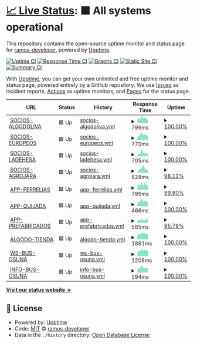 # [📈 Live Status](https://ramos-developer.github.io/upptime): <!--live status--> **🟩 All systems operational**

This repository contains the open-source uptime monitor and status page for [ramos-developer](https://ramos-developer.github.io/upptime), powered by [Upptime](https://github.com/upptime/upptime).

[![Uptime CI](https://github.com/ramos-developer/upptime/workflows/Uptime%20CI/badge.svg)](https://github.com/ramos-developer/upptime/actions?query=workflow%3A%22Uptime+CI%22)
[![Response Time CI](https://github.com/ramos-developer/upptime/workflows/Response%20Time%20CI/badge.svg)](https://github.com/ramos-developer/upptime/actions?query=workflow%3A%22Response+Time+CI%22)
[![Graphs CI](https://github.com/ramos-developer/upptime/workflows/Graphs%20CI/badge.svg)](https://github.com/ramos-developer/upptime/actions?query=workflow%3A%22Graphs+CI%22)
[![Static Site CI](https://github.com/ramos-developer/upptime/workflows/Static%20Site%20CI/badge.svg)](https://github.com/ramos-developer/upptime/actions?query=workflow%3A%22Static+Site+CI%22)
[![Summary CI](https://github.com/ramos-developer/upptime/workflows/Summary%20CI/badge.svg)](https://github.com/ramos-developer/upptime/actions?query=workflow%3A%22Summary+CI%22)

With [Upptime](https://upptime.js.org), you can get your own unlimited and free uptime monitor and status page, powered entirely by a GitHub repository. We use [Issues](https://github.com/ramos-developer/upptime/issues) as incident reports, [Actions](https://github.com/ramos-developer/upptime/actions) as uptime monitors, and [Pages](https://ramos-developer.github.io/upptime) for the status page.

<!--start: status pages-->
<!-- This summary is generated by Upptime (https://github.com/upptime/upptime) -->
<!-- Do not edit this manually, your changes will be overwritten -->
<!-- prettier-ignore -->
| URL | Status | History | Response Time | Uptime |
| --- | ------ | ------- | ------------- | ------ |
| <img alt="" src="https://favicons.githubusercontent.com/socios.algodoliva.es" height="13"> [SOCIOS-ALGODOLIVA](https://socios.algodoliva.es) | 🟩 Up | [socios-algodoliva.yml](https://github.com/ramos-developer/upptime/commits/HEAD/history/socios-algodoliva.yml) | <details><summary><img alt="Response time graph" src="./graphs/socios-algodoliva/response-time-week.png" height="20"> 799ms</summary><br><a href="https://ramos-developer.github.io/upptime/history/socios-algodoliva"><img alt="Response time 1048" src="https://img.shields.io/endpoint?url=https%3A%2F%2Fraw.githubusercontent.com%2Framos-developer%2Fupptime%2FHEAD%2Fapi%2Fsocios-algodoliva%2Fresponse-time.json"></a><br><a href="https://ramos-developer.github.io/upptime/history/socios-algodoliva"><img alt="24-hour response time 557" src="https://img.shields.io/endpoint?url=https%3A%2F%2Fraw.githubusercontent.com%2Framos-developer%2Fupptime%2FHEAD%2Fapi%2Fsocios-algodoliva%2Fresponse-time-day.json"></a><br><a href="https://ramos-developer.github.io/upptime/history/socios-algodoliva"><img alt="7-day response time 799" src="https://img.shields.io/endpoint?url=https%3A%2F%2Fraw.githubusercontent.com%2Framos-developer%2Fupptime%2FHEAD%2Fapi%2Fsocios-algodoliva%2Fresponse-time-week.json"></a><br><a href="https://ramos-developer.github.io/upptime/history/socios-algodoliva"><img alt="30-day response time 945" src="https://img.shields.io/endpoint?url=https%3A%2F%2Fraw.githubusercontent.com%2Framos-developer%2Fupptime%2FHEAD%2Fapi%2Fsocios-algodoliva%2Fresponse-time-month.json"></a><br><a href="https://ramos-developer.github.io/upptime/history/socios-algodoliva"><img alt="1-year response time 1048" src="https://img.shields.io/endpoint?url=https%3A%2F%2Fraw.githubusercontent.com%2Framos-developer%2Fupptime%2FHEAD%2Fapi%2Fsocios-algodoliva%2Fresponse-time-year.json"></a></details> | <details><summary><a href="https://ramos-developer.github.io/upptime/history/socios-algodoliva">100.00%</a></summary><a href="https://ramos-developer.github.io/upptime/history/socios-algodoliva"><img alt="All-time uptime 99.54%" src="https://img.shields.io/endpoint?url=https%3A%2F%2Fraw.githubusercontent.com%2Framos-developer%2Fupptime%2FHEAD%2Fapi%2Fsocios-algodoliva%2Fuptime.json"></a><br><a href="https://ramos-developer.github.io/upptime/history/socios-algodoliva"><img alt="24-hour uptime 100.00%" src="https://img.shields.io/endpoint?url=https%3A%2F%2Fraw.githubusercontent.com%2Framos-developer%2Fupptime%2FHEAD%2Fapi%2Fsocios-algodoliva%2Fuptime-day.json"></a><br><a href="https://ramos-developer.github.io/upptime/history/socios-algodoliva"><img alt="7-day uptime 100.00%" src="https://img.shields.io/endpoint?url=https%3A%2F%2Fraw.githubusercontent.com%2Framos-developer%2Fupptime%2FHEAD%2Fapi%2Fsocios-algodoliva%2Fuptime-week.json"></a><br><a href="https://ramos-developer.github.io/upptime/history/socios-algodoliva"><img alt="30-day uptime 99.53%" src="https://img.shields.io/endpoint?url=https%3A%2F%2Fraw.githubusercontent.com%2Framos-developer%2Fupptime%2FHEAD%2Fapi%2Fsocios-algodoliva%2Fuptime-month.json"></a><br><a href="https://ramos-developer.github.io/upptime/history/socios-algodoliva"><img alt="1-year uptime 99.54%" src="https://img.shields.io/endpoint?url=https%3A%2F%2Fraw.githubusercontent.com%2Framos-developer%2Fupptime%2FHEAD%2Fapi%2Fsocios-algodoliva%2Fuptime-year.json"></a></details>
| <img alt="" src="https://favicons.githubusercontent.com/socios.scaeuropeos.com" height="13"> [SOCIOS-EUROPEOS](https://socios.scaeuropeos.com) | 🟩 Up | [socios-europeos.yml](https://github.com/ramos-developer/upptime/commits/HEAD/history/socios-europeos.yml) | <details><summary><img alt="Response time graph" src="./graphs/socios-europeos/response-time-week.png" height="20"> 770ms</summary><br><a href="https://ramos-developer.github.io/upptime/history/socios-europeos"><img alt="Response time 879" src="https://img.shields.io/endpoint?url=https%3A%2F%2Fraw.githubusercontent.com%2Framos-developer%2Fupptime%2FHEAD%2Fapi%2Fsocios-europeos%2Fresponse-time.json"></a><br><a href="https://ramos-developer.github.io/upptime/history/socios-europeos"><img alt="24-hour response time 658" src="https://img.shields.io/endpoint?url=https%3A%2F%2Fraw.githubusercontent.com%2Framos-developer%2Fupptime%2FHEAD%2Fapi%2Fsocios-europeos%2Fresponse-time-day.json"></a><br><a href="https://ramos-developer.github.io/upptime/history/socios-europeos"><img alt="7-day response time 770" src="https://img.shields.io/endpoint?url=https%3A%2F%2Fraw.githubusercontent.com%2Framos-developer%2Fupptime%2FHEAD%2Fapi%2Fsocios-europeos%2Fresponse-time-week.json"></a><br><a href="https://ramos-developer.github.io/upptime/history/socios-europeos"><img alt="30-day response time 878" src="https://img.shields.io/endpoint?url=https%3A%2F%2Fraw.githubusercontent.com%2Framos-developer%2Fupptime%2FHEAD%2Fapi%2Fsocios-europeos%2Fresponse-time-month.json"></a><br><a href="https://ramos-developer.github.io/upptime/history/socios-europeos"><img alt="1-year response time 879" src="https://img.shields.io/endpoint?url=https%3A%2F%2Fraw.githubusercontent.com%2Framos-developer%2Fupptime%2FHEAD%2Fapi%2Fsocios-europeos%2Fresponse-time-year.json"></a></details> | <details><summary><a href="https://ramos-developer.github.io/upptime/history/socios-europeos">100.00%</a></summary><a href="https://ramos-developer.github.io/upptime/history/socios-europeos"><img alt="All-time uptime 100.00%" src="https://img.shields.io/endpoint?url=https%3A%2F%2Fraw.githubusercontent.com%2Framos-developer%2Fupptime%2FHEAD%2Fapi%2Fsocios-europeos%2Fuptime.json"></a><br><a href="https://ramos-developer.github.io/upptime/history/socios-europeos"><img alt="24-hour uptime 100.00%" src="https://img.shields.io/endpoint?url=https%3A%2F%2Fraw.githubusercontent.com%2Framos-developer%2Fupptime%2FHEAD%2Fapi%2Fsocios-europeos%2Fuptime-day.json"></a><br><a href="https://ramos-developer.github.io/upptime/history/socios-europeos"><img alt="7-day uptime 100.00%" src="https://img.shields.io/endpoint?url=https%3A%2F%2Fraw.githubusercontent.com%2Framos-developer%2Fupptime%2FHEAD%2Fapi%2Fsocios-europeos%2Fuptime-week.json"></a><br><a href="https://ramos-developer.github.io/upptime/history/socios-europeos"><img alt="30-day uptime 100.00%" src="https://img.shields.io/endpoint?url=https%3A%2F%2Fraw.githubusercontent.com%2Framos-developer%2Fupptime%2FHEAD%2Fapi%2Fsocios-europeos%2Fuptime-month.json"></a><br><a href="https://ramos-developer.github.io/upptime/history/socios-europeos"><img alt="1-year uptime 100.00%" src="https://img.shields.io/endpoint?url=https%3A%2F%2Fraw.githubusercontent.com%2Framos-developer%2Fupptime%2FHEAD%2Fapi%2Fsocios-europeos%2Fuptime-year.json"></a></details>
| <img alt="" src="https://favicons.githubusercontent.com/socios.ladehesasca.es" height="13"> [SOCIOS-LADEHESA](https://socios.ladehesasca.es) | 🟩 Up | [socios-ladehesa.yml](https://github.com/ramos-developer/upptime/commits/HEAD/history/socios-ladehesa.yml) | <details><summary><img alt="Response time graph" src="./graphs/socios-ladehesa/response-time-week.png" height="20"> 705ms</summary><br><a href="https://ramos-developer.github.io/upptime/history/socios-ladehesa"><img alt="Response time 729" src="https://img.shields.io/endpoint?url=https%3A%2F%2Fraw.githubusercontent.com%2Framos-developer%2Fupptime%2FHEAD%2Fapi%2Fsocios-ladehesa%2Fresponse-time.json"></a><br><a href="https://ramos-developer.github.io/upptime/history/socios-ladehesa"><img alt="24-hour response time 459" src="https://img.shields.io/endpoint?url=https%3A%2F%2Fraw.githubusercontent.com%2Framos-developer%2Fupptime%2FHEAD%2Fapi%2Fsocios-ladehesa%2Fresponse-time-day.json"></a><br><a href="https://ramos-developer.github.io/upptime/history/socios-ladehesa"><img alt="7-day response time 705" src="https://img.shields.io/endpoint?url=https%3A%2F%2Fraw.githubusercontent.com%2Framos-developer%2Fupptime%2FHEAD%2Fapi%2Fsocios-ladehesa%2Fresponse-time-week.json"></a><br><a href="https://ramos-developer.github.io/upptime/history/socios-ladehesa"><img alt="30-day response time 730" src="https://img.shields.io/endpoint?url=https%3A%2F%2Fraw.githubusercontent.com%2Framos-developer%2Fupptime%2FHEAD%2Fapi%2Fsocios-ladehesa%2Fresponse-time-month.json"></a><br><a href="https://ramos-developer.github.io/upptime/history/socios-ladehesa"><img alt="1-year response time 729" src="https://img.shields.io/endpoint?url=https%3A%2F%2Fraw.githubusercontent.com%2Framos-developer%2Fupptime%2FHEAD%2Fapi%2Fsocios-ladehesa%2Fresponse-time-year.json"></a></details> | <details><summary><a href="https://ramos-developer.github.io/upptime/history/socios-ladehesa">100.00%</a></summary><a href="https://ramos-developer.github.io/upptime/history/socios-ladehesa"><img alt="All-time uptime 99.89%" src="https://img.shields.io/endpoint?url=https%3A%2F%2Fraw.githubusercontent.com%2Framos-developer%2Fupptime%2FHEAD%2Fapi%2Fsocios-ladehesa%2Fuptime.json"></a><br><a href="https://ramos-developer.github.io/upptime/history/socios-ladehesa"><img alt="24-hour uptime 100.00%" src="https://img.shields.io/endpoint?url=https%3A%2F%2Fraw.githubusercontent.com%2Framos-developer%2Fupptime%2FHEAD%2Fapi%2Fsocios-ladehesa%2Fuptime-day.json"></a><br><a href="https://ramos-developer.github.io/upptime/history/socios-ladehesa"><img alt="7-day uptime 100.00%" src="https://img.shields.io/endpoint?url=https%3A%2F%2Fraw.githubusercontent.com%2Framos-developer%2Fupptime%2FHEAD%2Fapi%2Fsocios-ladehesa%2Fuptime-week.json"></a><br><a href="https://ramos-developer.github.io/upptime/history/socios-ladehesa"><img alt="30-day uptime 100.00%" src="https://img.shields.io/endpoint?url=https%3A%2F%2Fraw.githubusercontent.com%2Framos-developer%2Fupptime%2FHEAD%2Fapi%2Fsocios-ladehesa%2Fuptime-month.json"></a><br><a href="https://ramos-developer.github.io/upptime/history/socios-ladehesa"><img alt="1-year uptime 99.89%" src="https://img.shields.io/endpoint?url=https%3A%2F%2Fraw.githubusercontent.com%2Framos-developer%2Fupptime%2FHEAD%2Fapi%2Fsocios-ladehesa%2Fuptime-year.json"></a></details>
| <img alt="" src="https://favicons.githubusercontent.com/socios.agrojara.es" height="13"> [SOCIOS-AGROJARA](https://socios.agrojara.es) | 🟩 Up | [socios-agrojara.yml](https://github.com/ramos-developer/upptime/commits/HEAD/history/socios-agrojara.yml) | <details><summary><img alt="Response time graph" src="./graphs/socios-agrojara/response-time-week.png" height="20"> 828ms</summary><br><a href="https://ramos-developer.github.io/upptime/history/socios-agrojara"><img alt="Response time 869" src="https://img.shields.io/endpoint?url=https%3A%2F%2Fraw.githubusercontent.com%2Framos-developer%2Fupptime%2FHEAD%2Fapi%2Fsocios-agrojara%2Fresponse-time.json"></a><br><a href="https://ramos-developer.github.io/upptime/history/socios-agrojara"><img alt="24-hour response time 661" src="https://img.shields.io/endpoint?url=https%3A%2F%2Fraw.githubusercontent.com%2Framos-developer%2Fupptime%2FHEAD%2Fapi%2Fsocios-agrojara%2Fresponse-time-day.json"></a><br><a href="https://ramos-developer.github.io/upptime/history/socios-agrojara"><img alt="7-day response time 828" src="https://img.shields.io/endpoint?url=https%3A%2F%2Fraw.githubusercontent.com%2Framos-developer%2Fupptime%2FHEAD%2Fapi%2Fsocios-agrojara%2Fresponse-time-week.json"></a><br><a href="https://ramos-developer.github.io/upptime/history/socios-agrojara"><img alt="30-day response time 865" src="https://img.shields.io/endpoint?url=https%3A%2F%2Fraw.githubusercontent.com%2Framos-developer%2Fupptime%2FHEAD%2Fapi%2Fsocios-agrojara%2Fresponse-time-month.json"></a><br><a href="https://ramos-developer.github.io/upptime/history/socios-agrojara"><img alt="1-year response time 869" src="https://img.shields.io/endpoint?url=https%3A%2F%2Fraw.githubusercontent.com%2Framos-developer%2Fupptime%2FHEAD%2Fapi%2Fsocios-agrojara%2Fresponse-time-year.json"></a></details> | <details><summary><a href="https://ramos-developer.github.io/upptime/history/socios-agrojara">98.11%</a></summary><a href="https://ramos-developer.github.io/upptime/history/socios-agrojara"><img alt="All-time uptime 99.58%" src="https://img.shields.io/endpoint?url=https%3A%2F%2Fraw.githubusercontent.com%2Framos-developer%2Fupptime%2FHEAD%2Fapi%2Fsocios-agrojara%2Fuptime.json"></a><br><a href="https://ramos-developer.github.io/upptime/history/socios-agrojara"><img alt="24-hour uptime 86.78%" src="https://img.shields.io/endpoint?url=https%3A%2F%2Fraw.githubusercontent.com%2Framos-developer%2Fupptime%2FHEAD%2Fapi%2Fsocios-agrojara%2Fuptime-day.json"></a><br><a href="https://ramos-developer.github.io/upptime/history/socios-agrojara"><img alt="7-day uptime 98.11%" src="https://img.shields.io/endpoint?url=https%3A%2F%2Fraw.githubusercontent.com%2Framos-developer%2Fupptime%2FHEAD%2Fapi%2Fsocios-agrojara%2Fuptime-week.json"></a><br><a href="https://ramos-developer.github.io/upptime/history/socios-agrojara"><img alt="30-day uptime 99.57%" src="https://img.shields.io/endpoint?url=https%3A%2F%2Fraw.githubusercontent.com%2Framos-developer%2Fupptime%2FHEAD%2Fapi%2Fsocios-agrojara%2Fuptime-month.json"></a><br><a href="https://ramos-developer.github.io/upptime/history/socios-agrojara"><img alt="1-year uptime 99.58%" src="https://img.shields.io/endpoint?url=https%3A%2F%2Fraw.githubusercontent.com%2Framos-developer%2Fupptime%2FHEAD%2Fapi%2Fsocios-agrojara%2Fuptime-year.json"></a></details>
| <img alt="" src="https://favicons.githubusercontent.com/app.ferreteriaelias.es" height="13"> [APP-FERRELIAS](https://app.ferreteriaelias.es) | 🟩 Up | [app-ferrelias.yml](https://github.com/ramos-developer/upptime/commits/HEAD/history/app-ferrelias.yml) | <details><summary><img alt="Response time graph" src="./graphs/app-ferrelias/response-time-week.png" height="20"> 795ms</summary><br><a href="https://ramos-developer.github.io/upptime/history/app-ferrelias"><img alt="Response time 923" src="https://img.shields.io/endpoint?url=https%3A%2F%2Fraw.githubusercontent.com%2Framos-developer%2Fupptime%2FHEAD%2Fapi%2Fapp-ferrelias%2Fresponse-time.json"></a><br><a href="https://ramos-developer.github.io/upptime/history/app-ferrelias"><img alt="24-hour response time 638" src="https://img.shields.io/endpoint?url=https%3A%2F%2Fraw.githubusercontent.com%2Framos-developer%2Fupptime%2FHEAD%2Fapi%2Fapp-ferrelias%2Fresponse-time-day.json"></a><br><a href="https://ramos-developer.github.io/upptime/history/app-ferrelias"><img alt="7-day response time 795" src="https://img.shields.io/endpoint?url=https%3A%2F%2Fraw.githubusercontent.com%2Framos-developer%2Fupptime%2FHEAD%2Fapi%2Fapp-ferrelias%2Fresponse-time-week.json"></a><br><a href="https://ramos-developer.github.io/upptime/history/app-ferrelias"><img alt="30-day response time 931" src="https://img.shields.io/endpoint?url=https%3A%2F%2Fraw.githubusercontent.com%2Framos-developer%2Fupptime%2FHEAD%2Fapi%2Fapp-ferrelias%2Fresponse-time-month.json"></a><br><a href="https://ramos-developer.github.io/upptime/history/app-ferrelias"><img alt="1-year response time 923" src="https://img.shields.io/endpoint?url=https%3A%2F%2Fraw.githubusercontent.com%2Framos-developer%2Fupptime%2FHEAD%2Fapi%2Fapp-ferrelias%2Fresponse-time-year.json"></a></details> | <details><summary><a href="https://ramos-developer.github.io/upptime/history/app-ferrelias">99.80%</a></summary><a href="https://ramos-developer.github.io/upptime/history/app-ferrelias"><img alt="All-time uptime 99.85%" src="https://img.shields.io/endpoint?url=https%3A%2F%2Fraw.githubusercontent.com%2Framos-developer%2Fupptime%2FHEAD%2Fapi%2Fapp-ferrelias%2Fuptime.json"></a><br><a href="https://ramos-developer.github.io/upptime/history/app-ferrelias"><img alt="24-hour uptime 98.58%" src="https://img.shields.io/endpoint?url=https%3A%2F%2Fraw.githubusercontent.com%2Framos-developer%2Fupptime%2FHEAD%2Fapi%2Fapp-ferrelias%2Fuptime-day.json"></a><br><a href="https://ramos-developer.github.io/upptime/history/app-ferrelias"><img alt="7-day uptime 99.80%" src="https://img.shields.io/endpoint?url=https%3A%2F%2Fraw.githubusercontent.com%2Framos-developer%2Fupptime%2FHEAD%2Fapi%2Fapp-ferrelias%2Fuptime-week.json"></a><br><a href="https://ramos-developer.github.io/upptime/history/app-ferrelias"><img alt="30-day uptime 99.85%" src="https://img.shields.io/endpoint?url=https%3A%2F%2Fraw.githubusercontent.com%2Framos-developer%2Fupptime%2FHEAD%2Fapi%2Fapp-ferrelias%2Fuptime-month.json"></a><br><a href="https://ramos-developer.github.io/upptime/history/app-ferrelias"><img alt="1-year uptime 99.85%" src="https://img.shields.io/endpoint?url=https%3A%2F%2Fraw.githubusercontent.com%2Framos-developer%2Fupptime%2FHEAD%2Fapi%2Fapp-ferrelias%2Fuptime-year.json"></a></details>
| <img alt="" src="https://favicons.githubusercontent.com/qym.grupoquijada.com" height="13"> [APP-QUIJADA](https://qym.grupoquijada.com) | 🟩 Up | [app-quijada.yml](https://github.com/ramos-developer/upptime/commits/HEAD/history/app-quijada.yml) | <details><summary><img alt="Response time graph" src="./graphs/app-quijada/response-time-week.png" height="20"> 466ms</summary><br><a href="https://ramos-developer.github.io/upptime/history/app-quijada"><img alt="Response time 499" src="https://img.shields.io/endpoint?url=https%3A%2F%2Fraw.githubusercontent.com%2Framos-developer%2Fupptime%2FHEAD%2Fapi%2Fapp-quijada%2Fresponse-time.json"></a><br><a href="https://ramos-developer.github.io/upptime/history/app-quijada"><img alt="24-hour response time 388" src="https://img.shields.io/endpoint?url=https%3A%2F%2Fraw.githubusercontent.com%2Framos-developer%2Fupptime%2FHEAD%2Fapi%2Fapp-quijada%2Fresponse-time-day.json"></a><br><a href="https://ramos-developer.github.io/upptime/history/app-quijada"><img alt="7-day response time 466" src="https://img.shields.io/endpoint?url=https%3A%2F%2Fraw.githubusercontent.com%2Framos-developer%2Fupptime%2FHEAD%2Fapi%2Fapp-quijada%2Fresponse-time-week.json"></a><br><a href="https://ramos-developer.github.io/upptime/history/app-quijada"><img alt="30-day response time 497" src="https://img.shields.io/endpoint?url=https%3A%2F%2Fraw.githubusercontent.com%2Framos-developer%2Fupptime%2FHEAD%2Fapi%2Fapp-quijada%2Fresponse-time-month.json"></a><br><a href="https://ramos-developer.github.io/upptime/history/app-quijada"><img alt="1-year response time 499" src="https://img.shields.io/endpoint?url=https%3A%2F%2Fraw.githubusercontent.com%2Framos-developer%2Fupptime%2FHEAD%2Fapi%2Fapp-quijada%2Fresponse-time-year.json"></a></details> | <details><summary><a href="https://ramos-developer.github.io/upptime/history/app-quijada">100.00%</a></summary><a href="https://ramos-developer.github.io/upptime/history/app-quijada"><img alt="All-time uptime 100.00%" src="https://img.shields.io/endpoint?url=https%3A%2F%2Fraw.githubusercontent.com%2Framos-developer%2Fupptime%2FHEAD%2Fapi%2Fapp-quijada%2Fuptime.json"></a><br><a href="https://ramos-developer.github.io/upptime/history/app-quijada"><img alt="24-hour uptime 100.00%" src="https://img.shields.io/endpoint?url=https%3A%2F%2Fraw.githubusercontent.com%2Framos-developer%2Fupptime%2FHEAD%2Fapi%2Fapp-quijada%2Fuptime-day.json"></a><br><a href="https://ramos-developer.github.io/upptime/history/app-quijada"><img alt="7-day uptime 100.00%" src="https://img.shields.io/endpoint?url=https%3A%2F%2Fraw.githubusercontent.com%2Framos-developer%2Fupptime%2FHEAD%2Fapi%2Fapp-quijada%2Fuptime-week.json"></a><br><a href="https://ramos-developer.github.io/upptime/history/app-quijada"><img alt="30-day uptime 100.00%" src="https://img.shields.io/endpoint?url=https%3A%2F%2Fraw.githubusercontent.com%2Framos-developer%2Fupptime%2FHEAD%2Fapi%2Fapp-quijada%2Fuptime-month.json"></a><br><a href="https://ramos-developer.github.io/upptime/history/app-quijada"><img alt="1-year uptime 100.00%" src="https://img.shields.io/endpoint?url=https%3A%2F%2Fraw.githubusercontent.com%2Framos-developer%2Fupptime%2FHEAD%2Fapi%2Fapp-quijada%2Fuptime-year.json"></a></details>
| <img alt="" src="https://favicons.githubusercontent.com/app.grupoquijada.com" height="13"> [APP-PREFABRICADOS](https://app.grupoquijada.com) | 🟩 Up | [app-prefabricados.yml](https://github.com/ramos-developer/upptime/commits/HEAD/history/app-prefabricados.yml) | <details><summary><img alt="Response time graph" src="./graphs/app-prefabricados/response-time-week.png" height="20"> 585ms</summary><br><a href="https://ramos-developer.github.io/upptime/history/app-prefabricados"><img alt="Response time 628" src="https://img.shields.io/endpoint?url=https%3A%2F%2Fraw.githubusercontent.com%2Framos-developer%2Fupptime%2FHEAD%2Fapi%2Fapp-prefabricados%2Fresponse-time.json"></a><br><a href="https://ramos-developer.github.io/upptime/history/app-prefabricados"><img alt="24-hour response time 1263" src="https://img.shields.io/endpoint?url=https%3A%2F%2Fraw.githubusercontent.com%2Framos-developer%2Fupptime%2FHEAD%2Fapi%2Fapp-prefabricados%2Fresponse-time-day.json"></a><br><a href="https://ramos-developer.github.io/upptime/history/app-prefabricados"><img alt="7-day response time 585" src="https://img.shields.io/endpoint?url=https%3A%2F%2Fraw.githubusercontent.com%2Framos-developer%2Fupptime%2FHEAD%2Fapi%2Fapp-prefabricados%2Fresponse-time-week.json"></a><br><a href="https://ramos-developer.github.io/upptime/history/app-prefabricados"><img alt="30-day response time 632" src="https://img.shields.io/endpoint?url=https%3A%2F%2Fraw.githubusercontent.com%2Framos-developer%2Fupptime%2FHEAD%2Fapi%2Fapp-prefabricados%2Fresponse-time-month.json"></a><br><a href="https://ramos-developer.github.io/upptime/history/app-prefabricados"><img alt="1-year response time 628" src="https://img.shields.io/endpoint?url=https%3A%2F%2Fraw.githubusercontent.com%2Framos-developer%2Fupptime%2FHEAD%2Fapi%2Fapp-prefabricados%2Fresponse-time-year.json"></a></details> | <details><summary><a href="https://ramos-developer.github.io/upptime/history/app-prefabricados">95.79%</a></summary><a href="https://ramos-developer.github.io/upptime/history/app-prefabricados"><img alt="All-time uptime 98.86%" src="https://img.shields.io/endpoint?url=https%3A%2F%2Fraw.githubusercontent.com%2Framos-developer%2Fupptime%2FHEAD%2Fapi%2Fapp-prefabricados%2Fuptime.json"></a><br><a href="https://ramos-developer.github.io/upptime/history/app-prefabricados"><img alt="24-hour uptime 100.00%" src="https://img.shields.io/endpoint?url=https%3A%2F%2Fraw.githubusercontent.com%2Framos-developer%2Fupptime%2FHEAD%2Fapi%2Fapp-prefabricados%2Fuptime-day.json"></a><br><a href="https://ramos-developer.github.io/upptime/history/app-prefabricados"><img alt="7-day uptime 95.79%" src="https://img.shields.io/endpoint?url=https%3A%2F%2Fraw.githubusercontent.com%2Framos-developer%2Fupptime%2FHEAD%2Fapi%2Fapp-prefabricados%2Fuptime-week.json"></a><br><a href="https://ramos-developer.github.io/upptime/history/app-prefabricados"><img alt="30-day uptime 98.83%" src="https://img.shields.io/endpoint?url=https%3A%2F%2Fraw.githubusercontent.com%2Framos-developer%2Fupptime%2FHEAD%2Fapi%2Fapp-prefabricados%2Fuptime-month.json"></a><br><a href="https://ramos-developer.github.io/upptime/history/app-prefabricados"><img alt="1-year uptime 98.86%" src="https://img.shields.io/endpoint?url=https%3A%2F%2Fraw.githubusercontent.com%2Framos-developer%2Fupptime%2FHEAD%2Fapi%2Fapp-prefabricados%2Fuptime-year.json"></a></details>
| <img alt="" src="https://favicons.githubusercontent.com/algodoliva.es" height="13"> [ALGODO-TIENDA](https://algodoliva.es/tienda/) | 🟩 Up | [algodo-tienda.yml](https://github.com/ramos-developer/upptime/commits/HEAD/history/algodo-tienda.yml) | <details><summary><img alt="Response time graph" src="./graphs/algodo-tienda/response-time-week.png" height="20"> 1861ms</summary><br><a href="https://ramos-developer.github.io/upptime/history/algodo-tienda"><img alt="Response time 2114" src="https://img.shields.io/endpoint?url=https%3A%2F%2Fraw.githubusercontent.com%2Framos-developer%2Fupptime%2FHEAD%2Fapi%2Falgodo-tienda%2Fresponse-time.json"></a><br><a href="https://ramos-developer.github.io/upptime/history/algodo-tienda"><img alt="24-hour response time 1681" src="https://img.shields.io/endpoint?url=https%3A%2F%2Fraw.githubusercontent.com%2Framos-developer%2Fupptime%2FHEAD%2Fapi%2Falgodo-tienda%2Fresponse-time-day.json"></a><br><a href="https://ramos-developer.github.io/upptime/history/algodo-tienda"><img alt="7-day response time 1861" src="https://img.shields.io/endpoint?url=https%3A%2F%2Fraw.githubusercontent.com%2Framos-developer%2Fupptime%2FHEAD%2Fapi%2Falgodo-tienda%2Fresponse-time-week.json"></a><br><a href="https://ramos-developer.github.io/upptime/history/algodo-tienda"><img alt="30-day response time 2123" src="https://img.shields.io/endpoint?url=https%3A%2F%2Fraw.githubusercontent.com%2Framos-developer%2Fupptime%2FHEAD%2Fapi%2Falgodo-tienda%2Fresponse-time-month.json"></a><br><a href="https://ramos-developer.github.io/upptime/history/algodo-tienda"><img alt="1-year response time 2114" src="https://img.shields.io/endpoint?url=https%3A%2F%2Fraw.githubusercontent.com%2Framos-developer%2Fupptime%2FHEAD%2Fapi%2Falgodo-tienda%2Fresponse-time-year.json"></a></details> | <details><summary><a href="https://ramos-developer.github.io/upptime/history/algodo-tienda">100.00%</a></summary><a href="https://ramos-developer.github.io/upptime/history/algodo-tienda"><img alt="All-time uptime 100.00%" src="https://img.shields.io/endpoint?url=https%3A%2F%2Fraw.githubusercontent.com%2Framos-developer%2Fupptime%2FHEAD%2Fapi%2Falgodo-tienda%2Fuptime.json"></a><br><a href="https://ramos-developer.github.io/upptime/history/algodo-tienda"><img alt="24-hour uptime 100.00%" src="https://img.shields.io/endpoint?url=https%3A%2F%2Fraw.githubusercontent.com%2Framos-developer%2Fupptime%2FHEAD%2Fapi%2Falgodo-tienda%2Fuptime-day.json"></a><br><a href="https://ramos-developer.github.io/upptime/history/algodo-tienda"><img alt="7-day uptime 100.00%" src="https://img.shields.io/endpoint?url=https%3A%2F%2Fraw.githubusercontent.com%2Framos-developer%2Fupptime%2FHEAD%2Fapi%2Falgodo-tienda%2Fuptime-week.json"></a><br><a href="https://ramos-developer.github.io/upptime/history/algodo-tienda"><img alt="30-day uptime 100.00%" src="https://img.shields.io/endpoint?url=https%3A%2F%2Fraw.githubusercontent.com%2Framos-developer%2Fupptime%2FHEAD%2Fapi%2Falgodo-tienda%2Fuptime-month.json"></a><br><a href="https://ramos-developer.github.io/upptime/history/algodo-tienda"><img alt="1-year uptime 100.00%" src="https://img.shields.io/endpoint?url=https%3A%2F%2Fraw.githubusercontent.com%2Framos-developer%2Fupptime%2FHEAD%2Fapi%2Falgodo-tienda%2Fuptime-year.json"></a></details>
| <img alt="" src="https://favicons.githubusercontent.com/bus.osuna.es" height="13"> [WS-BUS-OSUNA](https://bus.osuna.es) | 🟩 Up | [ws-bus-osuna.yml](https://github.com/ramos-developer/upptime/commits/HEAD/history/ws-bus-osuna.yml) | <details><summary><img alt="Response time graph" src="./graphs/ws-bus-osuna/response-time-week.png" height="20"> 1208ms</summary><br><a href="https://ramos-developer.github.io/upptime/history/ws-bus-osuna"><img alt="Response time 1308" src="https://img.shields.io/endpoint?url=https%3A%2F%2Fraw.githubusercontent.com%2Framos-developer%2Fupptime%2FHEAD%2Fapi%2Fws-bus-osuna%2Fresponse-time.json"></a><br><a href="https://ramos-developer.github.io/upptime/history/ws-bus-osuna"><img alt="24-hour response time 1143" src="https://img.shields.io/endpoint?url=https%3A%2F%2Fraw.githubusercontent.com%2Framos-developer%2Fupptime%2FHEAD%2Fapi%2Fws-bus-osuna%2Fresponse-time-day.json"></a><br><a href="https://ramos-developer.github.io/upptime/history/ws-bus-osuna"><img alt="7-day response time 1208" src="https://img.shields.io/endpoint?url=https%3A%2F%2Fraw.githubusercontent.com%2Framos-developer%2Fupptime%2FHEAD%2Fapi%2Fws-bus-osuna%2Fresponse-time-week.json"></a><br><a href="https://ramos-developer.github.io/upptime/history/ws-bus-osuna"><img alt="30-day response time 1304" src="https://img.shields.io/endpoint?url=https%3A%2F%2Fraw.githubusercontent.com%2Framos-developer%2Fupptime%2FHEAD%2Fapi%2Fws-bus-osuna%2Fresponse-time-month.json"></a><br><a href="https://ramos-developer.github.io/upptime/history/ws-bus-osuna"><img alt="1-year response time 1308" src="https://img.shields.io/endpoint?url=https%3A%2F%2Fraw.githubusercontent.com%2Framos-developer%2Fupptime%2FHEAD%2Fapi%2Fws-bus-osuna%2Fresponse-time-year.json"></a></details> | <details><summary><a href="https://ramos-developer.github.io/upptime/history/ws-bus-osuna">100.00%</a></summary><a href="https://ramos-developer.github.io/upptime/history/ws-bus-osuna"><img alt="All-time uptime 100.00%" src="https://img.shields.io/endpoint?url=https%3A%2F%2Fraw.githubusercontent.com%2Framos-developer%2Fupptime%2FHEAD%2Fapi%2Fws-bus-osuna%2Fuptime.json"></a><br><a href="https://ramos-developer.github.io/upptime/history/ws-bus-osuna"><img alt="24-hour uptime 100.00%" src="https://img.shields.io/endpoint?url=https%3A%2F%2Fraw.githubusercontent.com%2Framos-developer%2Fupptime%2FHEAD%2Fapi%2Fws-bus-osuna%2Fuptime-day.json"></a><br><a href="https://ramos-developer.github.io/upptime/history/ws-bus-osuna"><img alt="7-day uptime 100.00%" src="https://img.shields.io/endpoint?url=https%3A%2F%2Fraw.githubusercontent.com%2Framos-developer%2Fupptime%2FHEAD%2Fapi%2Fws-bus-osuna%2Fuptime-week.json"></a><br><a href="https://ramos-developer.github.io/upptime/history/ws-bus-osuna"><img alt="30-day uptime 100.00%" src="https://img.shields.io/endpoint?url=https%3A%2F%2Fraw.githubusercontent.com%2Framos-developer%2Fupptime%2FHEAD%2Fapi%2Fws-bus-osuna%2Fuptime-month.json"></a><br><a href="https://ramos-developer.github.io/upptime/history/ws-bus-osuna"><img alt="1-year uptime 100.00%" src="https://img.shields.io/endpoint?url=https%3A%2F%2Fraw.githubusercontent.com%2Framos-developer%2Fupptime%2FHEAD%2Fapi%2Fws-bus-osuna%2Fuptime-year.json"></a></details>
| <img alt="" src="https://favicons.githubusercontent.com/info.osuna.es" height="13"> [INFO-BUS-OSUNA](https://info.osuna.es) | 🟩 Up | [info-bus-osuna.yml](https://github.com/ramos-developer/upptime/commits/HEAD/history/info-bus-osuna.yml) | <details><summary><img alt="Response time graph" src="./graphs/info-bus-osuna/response-time-week.png" height="20"> 594ms</summary><br><a href="https://ramos-developer.github.io/upptime/history/info-bus-osuna"><img alt="Response time 680" src="https://img.shields.io/endpoint?url=https%3A%2F%2Fraw.githubusercontent.com%2Framos-developer%2Fupptime%2FHEAD%2Fapi%2Finfo-bus-osuna%2Fresponse-time.json"></a><br><a href="https://ramos-developer.github.io/upptime/history/info-bus-osuna"><img alt="24-hour response time 537" src="https://img.shields.io/endpoint?url=https%3A%2F%2Fraw.githubusercontent.com%2Framos-developer%2Fupptime%2FHEAD%2Fapi%2Finfo-bus-osuna%2Fresponse-time-day.json"></a><br><a href="https://ramos-developer.github.io/upptime/history/info-bus-osuna"><img alt="7-day response time 594" src="https://img.shields.io/endpoint?url=https%3A%2F%2Fraw.githubusercontent.com%2Framos-developer%2Fupptime%2FHEAD%2Fapi%2Finfo-bus-osuna%2Fresponse-time-week.json"></a><br><a href="https://ramos-developer.github.io/upptime/history/info-bus-osuna"><img alt="30-day response time 677" src="https://img.shields.io/endpoint?url=https%3A%2F%2Fraw.githubusercontent.com%2Framos-developer%2Fupptime%2FHEAD%2Fapi%2Finfo-bus-osuna%2Fresponse-time-month.json"></a><br><a href="https://ramos-developer.github.io/upptime/history/info-bus-osuna"><img alt="1-year response time 680" src="https://img.shields.io/endpoint?url=https%3A%2F%2Fraw.githubusercontent.com%2Framos-developer%2Fupptime%2FHEAD%2Fapi%2Finfo-bus-osuna%2Fresponse-time-year.json"></a></details> | <details><summary><a href="https://ramos-developer.github.io/upptime/history/info-bus-osuna">100.00%</a></summary><a href="https://ramos-developer.github.io/upptime/history/info-bus-osuna"><img alt="All-time uptime 100.00%" src="https://img.shields.io/endpoint?url=https%3A%2F%2Fraw.githubusercontent.com%2Framos-developer%2Fupptime%2FHEAD%2Fapi%2Finfo-bus-osuna%2Fuptime.json"></a><br><a href="https://ramos-developer.github.io/upptime/history/info-bus-osuna"><img alt="24-hour uptime 100.00%" src="https://img.shields.io/endpoint?url=https%3A%2F%2Fraw.githubusercontent.com%2Framos-developer%2Fupptime%2FHEAD%2Fapi%2Finfo-bus-osuna%2Fuptime-day.json"></a><br><a href="https://ramos-developer.github.io/upptime/history/info-bus-osuna"><img alt="7-day uptime 100.00%" src="https://img.shields.io/endpoint?url=https%3A%2F%2Fraw.githubusercontent.com%2Framos-developer%2Fupptime%2FHEAD%2Fapi%2Finfo-bus-osuna%2Fuptime-week.json"></a><br><a href="https://ramos-developer.github.io/upptime/history/info-bus-osuna"><img alt="30-day uptime 100.00%" src="https://img.shields.io/endpoint?url=https%3A%2F%2Fraw.githubusercontent.com%2Framos-developer%2Fupptime%2FHEAD%2Fapi%2Finfo-bus-osuna%2Fuptime-month.json"></a><br><a href="https://ramos-developer.github.io/upptime/history/info-bus-osuna"><img alt="1-year uptime 100.00%" src="https://img.shields.io/endpoint?url=https%3A%2F%2Fraw.githubusercontent.com%2Framos-developer%2Fupptime%2FHEAD%2Fapi%2Finfo-bus-osuna%2Fuptime-year.json"></a></details>

<!--end: status pages-->

[**Visit our status website →**](https://ramos-developer.github.io/upptime)

## 📄 License

- Powered by: [Upptime](https://github.com/upptime/upptime)
- Code: [MIT](./LICENSE) © [ramos-developer](https://ramos-developer.github.io/upptime)
- Data in the `./history` directory: [Open Database License](https://opendatacommons.org/licenses/odbl/1-0/)
